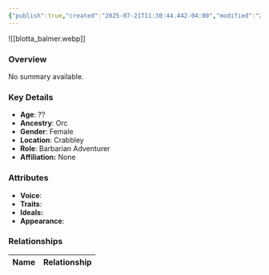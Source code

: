 ```yaml
---
{"publish":true,"created":"2025-07-21T11:30:44.442-04:00","modified":"2025-07-25T11:34:32.794-04:00","published":"2025-07-25T11:34:32.794-04:00","cssclasses":"","Age":"??","Ancestry":"Orc","Gender":"Female","Location":["Crabbley"],"Role":["Barbarian Adventurer"],"Affiliation":["None"],"Appearances":["[[-The High Rollers Campaign-]]"]}
---
```



![[blotta_balmer.webp]]

### Overview
No summary available.

### Key Details
- **Age**: ??
- **Ancestry**: Orc
- **Gender**: Female
- **Location**: Crabbley
- **Role**: Barbarian Adventurer
- **Affiliation:** None

### Attributes
- **Voice**: 
- **Traits**: 
- **Ideals:** 
- **Appearance**:

### Relationships

| Name  | Relationship |
| ----- | ------------ |
